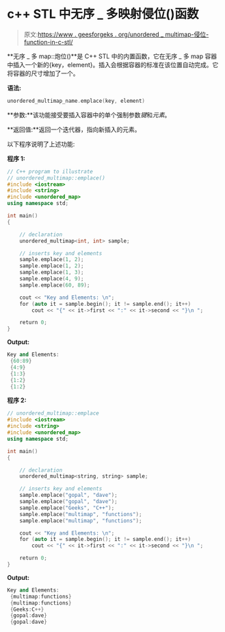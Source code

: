 # c++ STL 中无序 _ 多映射侵位()函数

> 原文:[https://www . geesforgeks . org/unordered _ multimap-侵位-function-in-c-stl/](https://www.geeksforgeeks.org/unordered_multimap-emplace-function-in-c-stl/)

**无序 _ 多 map::炮位()**是 C++ STL 中的内置函数，它在无序 _ 多 map 容器中插入一个新的{key，element}。插入会根据容器的标准在该位置自动完成。它将容器的尺寸增加了一个。

**语法:**

```cpp
unordered_multimap_name.emplace(key, element)
```

**参数:**该功能接受要插入容器中的单个强制参数*键*和*元素*。

**返回值:**返回一个迭代器，指向新插入的元素。

以下程序说明了上述功能:

**程序 1:**

```cpp
// C++ program to illustrate
// unordered_multimap::emplace()
#include <iostream>
#include <string>
#include <unordered_map>
using namespace std;

int main()
{

    // declaration
    unordered_multimap<int, int> sample;

    // inserts key and elements
    sample.emplace(1, 2);
    sample.emplace(1, 2);
    sample.emplace(1, 3);
    sample.emplace(4, 9);
    sample.emplace(60, 89);

    cout << "Key and Elements: \n";
    for (auto it = sample.begin(); it != sample.end(); it++)
        cout << "{" << it->first << ":" << it->second << "}\n ";

    return 0;
}
```

**Output:**

```cpp
Key and Elements: 
 {60:89}
 {4:9}
 {1:3}
 {1:2}
 {1:2}

```

**程序 2:**

```cpp
// unordered_multimap::emplace
#include <iostream>
#include <string>
#include <unordered_map>
using namespace std;

int main()
{

    // declaration
    unordered_multimap<string, string> sample;

    // inserts key and elements
    sample.emplace("gopal", "dave");
    sample.emplace("gopal", "dave");
    sample.emplace("Geeks", "C++");
    sample.emplace("multimap", "functions");
    sample.emplace("multimap", "functions");

    cout << "Key and Elements: \n";
    for (auto it = sample.begin(); it != sample.end(); it++)
        cout << "{" << it->first << ":" << it->second << "}\n ";

    return 0;
}
```

**Output:**

```cpp
Key and Elements: 
 {multimap:functions}
 {multimap:functions}
 {Geeks:C++}
 {gopal:dave}
 {gopal:dave}

```